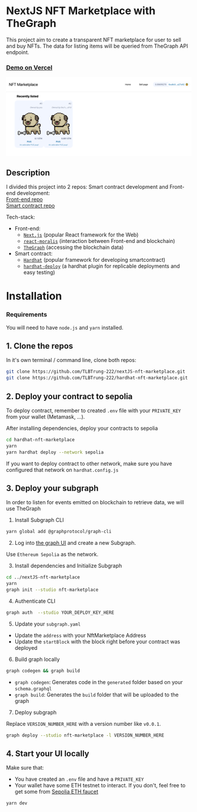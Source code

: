 # NextJS NFT Marketplace with TheGraph

This project aim to create a transparent NFT marketplace for user to sell and buy NFTs. The data for listing items will be queried from TheGraph API endpoint.

### [Demo on Vercel](https://nft-marketplace-fawn-two.vercel.app/sell-nft)

![](demo.png)

## Description

I divided this project into 2 repos: Smart contract development and Front-end development:  
[Front-end repo](https://github.com/TLBTrung-222/nextJS-nft-marketplace.git)  
[Smart contract repo](https://github.com/TLBTrung-222/hardhat-nft-marketplace.git)

Tech-stack:

-   Front-end:
    -   [`Next.js`](https://nextjs.org/) (popular React framework for the Web)
    -   [`react-moralis`](https://github.com/MoralisWeb3/react-moralis) (interaction between Front-end and blockchain)
    -   [`TheGraph`](https://thegraph.com/) (accessing the blockchain data)
-   Smart contract:
    -   [`Hardhat`](https://hardhat.org/) (popular framework for developing smartcontract)
    -   [`hardhat-deploy`](https://github.com/wighawag/hardhat-deploy) (a hardhat plugin for replicable deployments and easy testing)

# Installation

### Requirements

You will need to have `node.js` and `yarn` installed.

## 1. Clone the repos

In it's own terminal / command line, clone both repos:

```bash
git clone https://github.com/TLBTrung-222/nextJS-nft-marketplace.git
git clone https://github.com/TLBTrung-222/hardhat-nft-marketplace.git
```

## 2. Deploy your contract to sepolia

To deploy contract, remember to created `.env` file with your `PRIVATE_KEY` from your wallet (Metamask, ...).

After installing dependencies, deploy your contracts to sepolia

```bash
cd hardhat-nft-marketplace
yarn
yarn hardhat deploy --network sepolia
```

If you want to deploy contract to other network, make sure you have configured that network on `hardhat.config.js`

## 3. Deploy your subgraph

In order to listen for events emitted on blockchain to retrieve data, we will use TheGraph

1. Install Subgraph CLI

```bash
yarn global add @graphprotocol/graph-cli
```

2. Log into [the graph UI](https://thegraph.com/studio/subgraph) and create a new Subgraph.

Use `Ethereum Sepolia` as the network.

3. Install dependencies and Initialize Subgraph

```bash
cd ../nextJS-nft-marketplace
yarn
graph init --studio nft-marketplace
```

4. Authenticate CLI

```bash
graph auth  --studio YOUR_DEPLOY_KEY_HERE
```

5. Update your `subgraph.yaml`

-   Update the `address` with your NftMarketplace Address
-   Update the `startBlock` with the block right before your contract was deployed

6. Build graph locally

```bash
graph codegen && graph build
```

-   `graph codegen`: Generates code in the `generated` folder based on your `schema.graphql`
-   `graph build`: Generates the `build` folder that will be uploaded to the graph

7. Deploy subgraph

Replace `VERSION_NUMBER_HERE` with a version number like `v0.0.1`.

```bash
graph deploy --studio nft-marketplace -l VERSION_NUMBER_HERE
```

## 4. Start your UI locally

Make sure that:

-   You have created an `.env` file and have a `PRIVATE_KEY`
-   Your wallet have some ETH testnet to interact. If you don't, feel free to get some from [Sepolia ETH faucet](https://sepoliafaucet.com/)

```bash
yarn dev
```
